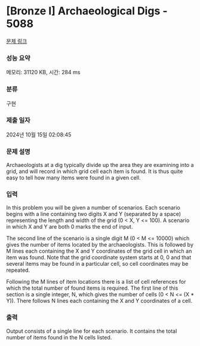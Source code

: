 # [Bronze I] Archaeological Digs - 5088 

[문제 링크](https://www.acmicpc.net/problem/5088) 

### 성능 요약

메모리: 31120 KB, 시간: 284 ms

### 분류

구현

### 제출 일자

2024년 10월 15일 02:08:45

### 문제 설명

<p>Archaeologists at a dig typically divide up the area they are examining into a grid, and will record in which grid cell each item is found. It is thus quite easy to tell how many items were found in a given cell.</p>

### 입력 

 <p>In this problem you will be given a number of scenarios. Each scenario begins with a line containing two digits X and Y (separated by a space) representing the length and width of the grid (0 < X, Y <= 100). A scenario in which X and Y are both 0 marks the end of input.</p>

<p>The second line of the scenario is a single digit M (0 < M <= 10000) which gives the number of items located by the archaeologists. This is followed by M lines each containing the X and Y coordinates of the grid cell in which an item was found. Note that the grid coordinate system starts at 0, 0 and that several items may be found in a particular cell, so cell coordinates may be repeated.</p>

<p>Following the M lines of item locations there is a list of cell references for which the total number of found items is required. The first line of this section is a single integer, N, which gives the number of cells (0 < N <= (X * Y)). There follows N lines each containing the X and Y coordinates of a cell.</p>

### 출력 

 <p>Output consists of a single line for each scenario. It contains the total number of items found in the N cells listed.</p>

